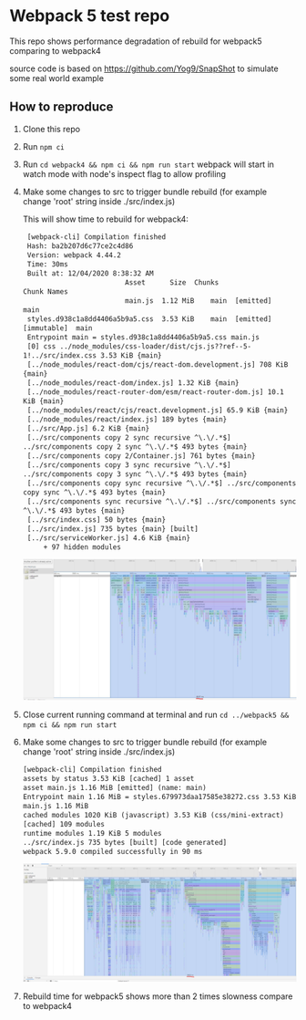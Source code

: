 # Webpack 5 test repo

This repo shows performance degradation of rebuild for webpack5 comparing to webpack4

source code is based on https://github.com/Yog9/SnapShot to simulate some real world example

## How to reproduce

1. Clone this repo
2. Run `npm ci`
3. Run `cd webpack4 && npm ci && npm run start` webpack will start in watch mode with node's inspect flag to allow profiling
4. Make some changes to src to trigger bundle rebuild (for example change 'root' string inside ./src/index.js)

   This will show time to rebuild for webpack4:
   ```
    [webpack-cli] Compilation finished
    Hash: ba2b207d6c77ce2c4d86
    Version: webpack 4.44.2
    Time: 30ms
    Built at: 12/04/2020 8:38:32 AM
                            Asset      Size  Chunks                         Chunk Names
                            main.js  1.12 MiB    main  [emitted]              main
    styles.d938c1a8dd4406a5b9a5.css  3.53 KiB    main  [emitted] [immutable]  main
    Entrypoint main = styles.d938c1a8dd4406a5b9a5.css main.js
    [0] css ../node_modules/css-loader/dist/cjs.js??ref--5-1!../src/index.css 3.53 KiB {main}
    [../node_modules/react-dom/cjs/react-dom.development.js] 708 KiB {main}
    [../node_modules/react-dom/index.js] 1.32 KiB {main}
    [../node_modules/react-router-dom/esm/react-router-dom.js] 10.1 KiB {main}
    [../node_modules/react/cjs/react.development.js] 65.9 KiB {main}
    [../node_modules/react/index.js] 189 bytes {main}
    [../src/App.js] 6.2 KiB {main}
    [../src/components copy 2 sync recursive ^\.\/.*$] ../src/components copy 2 sync ^\.\/.*$ 493 bytes {main}
    [../src/components copy 2/Container.js] 761 bytes {main}
    [../src/components copy 3 sync recursive ^\.\/.*$] ../src/components copy 3 sync ^\.\/.*$ 493 bytes {main}
    [../src/components copy sync recursive ^\.\/.*$] ../src/components copy sync ^\.\/.*$ 493 bytes {main}
    [../src/components sync recursive ^\.\/.*$] ../src/components sync ^\.\/.*$ 493 bytes {main}
    [../src/index.css] 50 bytes {main}
    [../src/index.js] 735 bytes {main} [built]
    [../src/serviceWorker.js] 4.6 KiB {main}
        + 97 hidden modules
   ```

    ![webpack4 profile](profile/webpack4.jpg)

5. Close current running command at terminal and run `cd ../webpack5 && npm ci && npm run start`
6. Make some changes to src to trigger bundle rebuild (for example change 'root' string inside ./src/index.js)
    ```
    [webpack-cli] Compilation finished
    assets by status 3.53 KiB [cached] 1 asset
    asset main.js 1.16 MiB [emitted] (name: main)
    Entrypoint main 1.16 MiB = styles.679973daa17585e38272.css 3.53 KiB main.js 1.16 MiB
    cached modules 1020 KiB (javascript) 3.53 KiB (css/mini-extract) [cached] 109 modules
    runtime modules 1.19 KiB 5 modules
    ../src/index.js 735 bytes [built] [code generated]
    webpack 5.9.0 compiled successfully in 90 ms
    ```

    ![webpack5 profile](profile/webpack5.jpg)
7. Rebuild time for webpack5 shows more than 2 times slowness compare to webpack4
